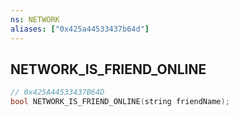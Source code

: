 ```yaml
---
ns: NETWORK
aliases: ["0x425a44533437b64d"]
---
```

## NETWORK_IS_FRIEND_ONLINE

```c
// 0x425A44533437B64D
bool NETWORK_IS_FRIEND_ONLINE(string friendName);
```
